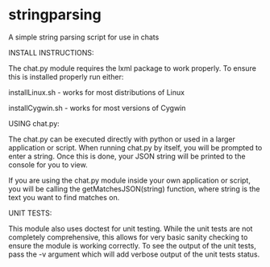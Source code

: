 # stringparsing
A simple string parsing script for use in chats

INSTALL INSTRUCTIONS:

The chat.py module requires the lxml package to work properly. To ensure this is installed properly run either:

installLinux.sh - works for most distributions of Linux

installCygwin.sh - works for most versions of Cygwin


USING chat.py:

The chat.py can be executed directly with python or used in a larger application or script. When running chat.py by itself, you will be
prompted to enter a string. Once this is done, your JSON string will be printed to the console for you to view.

If you are using the chat.py module inside your own application or script, you will be calling the getMatchesJSON(string) function, where
string is the text you want to find matches on.

UNIT TESTS:

This module also uses doctest for unit testing. While the unit tests are not completely comprehensive, this allows for very basic sanity
checking to ensure the module is working correctly. To see the output of the unit tests, pass the -v argument which will add verbose
output of the unit tests status.
